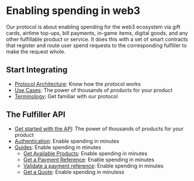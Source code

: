 # Enabling spending in web3

Our protocol is about enabling spending for the web3 ecosystem via gift cards, airtime top-ups, bill payments, in-game items, digital goods, and any other fulfillable product or service. It does this with a set of smart contracts that register and route user spend requests to the corresponding fulfiller to make the request whole.

## Start Integrating

- [Protocol Architecture](overview/architecture.md): Know how the protocol works
- [Use Cases](overview/use-cases.md): The power of thousands of products for your product
- [Terminology](overview/terminology.md): Get familiar with our protocol

## The Fulfiller API

- [Get started with the API](bando-api/README.md): The power of thousands of products for your product
- [Authentication](bando-api/authentication.md): Enable spending in minutes
- [Guides](basics/editor.md): Enable spending in minutes
  - [Get Available Products](bando-api/tutorials/catalog.md): Enable spending in minutes
  - [Get a Payment Reference](bando-api/tutorials/refs.md): Enable spending in minutes
  - [Validate a payment reference](bando-api/tutorials/validate.md): Enable spending in minutes
  - [Get a Quote](bando-api/tutorials/quote.md): Enable spending in minutess
